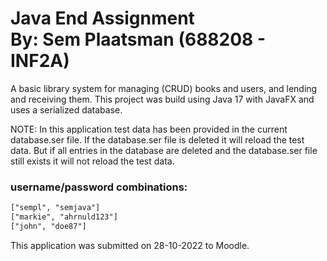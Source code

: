 # Java End Assignment<br>By: Sem Plaatsman (688208 - INF2A)
A basic library system for managing (CRUD) books and users, and lending and receiving them. 
This project was build using Java 17 with JavaFX and uses a serialized database.

NOTE: In this application test data has been provided in the current database.ser file.
If the database.ser file is deleted it will reload the test data. But if all entries in the database are deleted and the database.ser file still exists it will not reload the test data.
### username/password combinations:

```txt
["sempl", "semjava"]
["markie", "ahrnuld123"]
["john", "doe87"]
```

This application was submitted on 28-10-2022 to Moodle.
